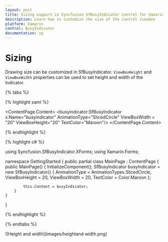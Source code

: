 ```yaml
---
layout: post
title: Sizing support in Syncfusion SfBusyIndicator control for Xamarin.Forms
description: Learn how to customize the size of the control viewbox
platform: Xamarin
control: BusyIndicator
documentation: ug
---
```

# Sizing

Drawing size can be customized in SfBusyIndicator. `ViewBoxHeight` and `ViewBoxWidth` properties can be used to set height and width of the Indicator.

{% tabs %}

{% highlight xaml %}

<?xml version="1.0" encoding="utf-8" ?>
<ContentPage xmlns="http://xamarin.com/schemas/2014/forms"
             xmlns:x="http://schemas.microsoft.com/winfx/2009/xaml"
             xmlns:local="clr-namespace:GettingStarted"
             xmlns:busyindicator="clr-namespace:Syncfusion.SfBusyIndicator.XForms;assembly=Syncfusion.SfBusyIndicator.XForms"
             x:Class="GettingStarted.MainPage">
    <ContentPage.Content>
        <busyindicator:SfBusyIndicator x:Name="busyindicator" 
                                       AnimationType="SlicedCircle" 
                                       ViewBoxWidth = "20" 
                                       ViewBoxHeight="20" 
                                       TextColor="Maroon"/>
    </ContentPage.Content>
</ContentPage>
	
{% endhighlight %}

{% highlight c# %}

using Syncfusion.SfBusyIndicator.XForms;
using Xamarin.Forms;

namespace GettingStarted
{
    public partial class MainPage : ContentPage
    {
        public MainPage()
        {
            InitializeComponent();
            SfBusyIndicator busyIndicator = new SfBusyIndicator()
            {
                AnimationType = AnimationTypes.SlicedCircle,
                ViewBoxHeight = 20,
                ViewBoxWidth = 20,
                TextColor = Color.Maroon
            };

            this.Content = busyIndicator;
        }
    }
}
 
{% endhighlight %}

{% endtabs %}

![Height and width](images/heightand width.png)  



